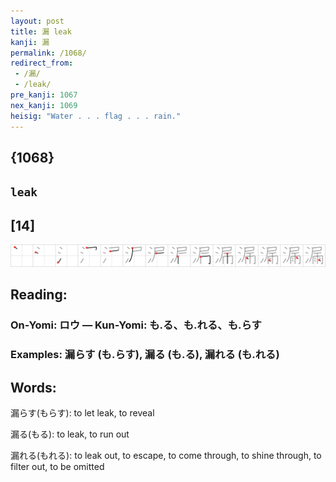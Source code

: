 ```yaml
---
layout: post
title: 漏 leak
kanji: 漏
permalink: /1068/
redirect_from:
 - /漏/
 - /leak/
pre_kanji: 1067
nex_kanji: 1069
heisig: "Water . . . flag . . . rain."
---
```


## {1068}

## `leak`

## [14]

<div class="stroke"><img src="../images/E6BC8F.png" /></div>

## Reading:

### On-Yomi: ロウ &mdash; Kun-Yomi: も.る、も.れる、も.らす

### Examples: 漏らす (も.らす), 漏る (も.る), 漏れる (も.れる)

## Words:

漏らす(もらす): to let leak, to reveal

漏る(もる): to leak, to run out

漏れる(もれる): to leak out, to escape, to come through, to shine through, to filter out, to be omitted
